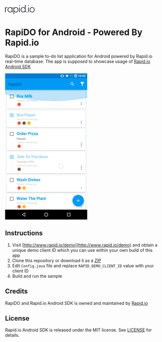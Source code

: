![Rapid.io](extras/rapid.png)

# RapiDO for Android - Powered By Rapid.io

RapiDO is a sample to-do list application for Android powered by Rapid.io real-time database. The app is supposed to showcase usage
of [Rapid.io Android SDK](https://github.com/Rapid-SDK/android)

![screen](extras/screen.gif)

## Instructions

1. Visit [http://www.rapid.io/demo](http://www.rapid.io/demo) and obtain a unique demo client ID which you can use
within your own build of this app
2. Clone this repository or download it as a [ZIP](https://github.com/Rapid-SDK/rapido-android/archive/master.zip)
3. Edit `Config.java` file and replace `RAPID_DEMO_CLIENT_ID` value with your client ID
4. Build and run the sample

## Credits

RapiDO and Rapid.io Android SDK is owned and maintained by [Rapid.io](http://www.rapid.io)


## License
Rapid.io Android SDK is released under the MIT license. See [LICENSE](/LICENSE.md) for details.